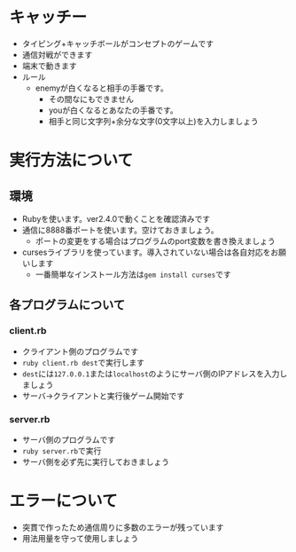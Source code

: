 # キャッチー
* タイピング+キャッチボールがコンセプトのゲームです
* 通信対戦ができます
* 端末で動きます
* ルール
  * enemyが白くなると相手の手番です。
    * その間なにもできません
	* youが白くなるとあなたの手番です。
    * 相手と同じ文字列+余分な文字(0文字以上)を入力しましょう

# 実行方法について
## 環境
* Rubyを使います。ver2.4.0で動くことを確認済みです
* 通信に8888番ポートを使います。空けておきましょう。
  * ポートの変更をする場合はプログラムのport変数を書き換えましょう
* cursesライブラリを使っています。導入されていない場合は各自対応をお願いします
  * 一番簡単なインストール方法は`gem install curses`です

## 各プログラムについて

### client.rb
* クライアント側のプログラムです
* `ruby client.rb dest`で実行します
* `dest`には`127.0.0.1`または`localhost`のようにサーバ側のIPアドレスを入力しましょう
* サーバ->クライアントと実行後ゲーム開始です

### server.rb
* サーバ側のプログラムです
* `ruby server.rb`で実行
* サーバ側を必ず先に実行しておきましょう

# エラーについて
* 突貫で作ったため通信周りに多数のエラーが残っています
* 用法用量を守って使用しましょう